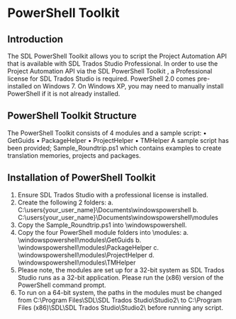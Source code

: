 PowerShell Toolkit
=============

## Introduction
The SDL PowerShell Toolkit allows you to script the Project Automation API that is available with SDL Trados Studio Professional.  In order to use the Project Automation API via the SDL PowerShell Toolkit , a Professional license for SDL Trados Studio is required.
PowerShell 2.0 comes pre-installed on Windows 7. On Windows XP, you may need to manually install PowerShell if it is not already installed.
## PowerShell Toolkit Structure
The PowerShell Toolkit consists of 4 modules and a sample script:
•	GetGuids
•	PackageHelper
•	ProjectHelper
•	TMHelper
A sample script has been provided; Sample_Roundtrip.ps1 which contains examples to create translation memories, projects and packages.

## Installation of PowerShell Toolkit
1.	Ensure SDL Trados Studio with a professional license is installed.
2.	Create the following 2 folders:
a.	C:\users\{your_user_name}\Documents\windowspowershell
b.	C:\users\{your_user_name}\Documents\windowspowershell\modules
3.	Copy the Sample_Roundtrip.ps1 into \windowspowershell.
4.	Copy the four PowerShell module folders into \modules:
a.	\windowspowershell\modules\GetGuids
b.	\windowspowershell\modules\PackageHelper
c.	\windowspowershell\modules\ProjectHelper
d.	\windowspowershell\modules\TMHelper
5.	Please note, the modules are set up for a 32-bit system as SDL Trados Studio runs as a 32-bit application.  Please run the (x86) version of the PowerShell command prompt.
6.	To run on a 64-bit system, the paths in the modules must be changed from C:\Program Files\SDL\SDL Trados Studio\Studio2\ to C:\Program Files (x86)\SDL\SDL Trados Studio\Studio2\ before running any script. 

 

